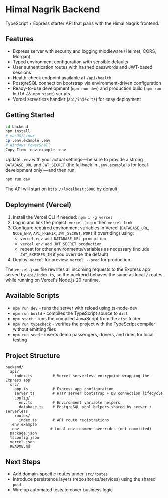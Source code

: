 ﻿# Himal Nagrik Backend

TypeScript + Express starter API that pairs with the Himal Nagrik frontend.

## Features
- Express server with security and logging middleware (Helmet, CORS, Morgan)
- Typed environment configuration with sensible defaults
- User authentication routes with hashed passwords and JWT-based sessions
- Health-check endpoint available at `/api/health`
- PostgreSQL connection bootstrap via environment-driven configuration
- Ready-to-use development (`npm run dev`) and production build (`npm run build && npm start`) scripts
- Vercel serverless handler (`api/index.ts`) for easy deployment

## Getting Started

```bash
cd backend
npm install
# macOS/Linux
cp .env.example .env
# Windows PowerShell
Copy-Item .env.example .env
```

Update `.env` with your actual settings—be sure to provide a strong `DATABASE_URL` and `JWT_SECRET` (the fallback in `.env.example` is for local development only)—and then run:

```bash
npm run dev
```

The API will start on `http://localhost:5000` by default.

## Deployment (Vercel)
1. Install the Vercel CLI if needed: `npm i -g vercel`
2. Log in and link the project: `vercel login` then `vercel link`
3. Configure required environment variables in Vercel (`DATABASE_URL`, `NODE_ENV`, `API_PREFIX`, `JWT_SECRET`, `PORT` if overriding) using:
   - `vercel env add DATABASE_URL production`
   - `vercel env add JWT_SECRET production`
   - repeat for other environments/variables as necessary (include `JWT_EXPIRES_IN` if you override the default)
4. Deploy: `vercel` for preview, `vercel --prod` for production.

The `vercel.json` file rewrites all incoming requests to the Express app served by `api/index.ts`, so the backend behaves the same as local `/` routes while running on Vercel's Node.js 20 runtime.

## Available Scripts
- `npm run dev` - runs the server with reload using ts-node-dev
- `npm run build` - compiles the TypeScript source to `dist`
- `npm start` - runs the compiled JavaScript from the `dist` folder
- `npm run typecheck` - verifies the project with the TypeScript compiler without emitting files
- `npm run seed` - inserts demo passengers, drivers, and rides for local testing

## Project Structure
```
backend/
  api/
    index.ts         # Vercel serverless entrypoint wrapping the Express app
  src/
    app.ts           # Express app configuration
    server.ts        # HTTP server bootstrap + DB connection lifecycle
    config/
      env.ts         # Environment variable helpers
      database.ts    # PostgreSQL pool helpers shared by server + serverless
    routes/
      index.ts       # API route registrations
  .env.example
  .env              # Local environment overrides (not committed)
  package.json
  tsconfig.json
  vercel.json
  README.md
```

## Next Steps
- Add domain-specific routes under `src/routes`
- Introduce persistence layers (repositories/services) using the shared `pool`
- Wire up automated tests to cover business logic

